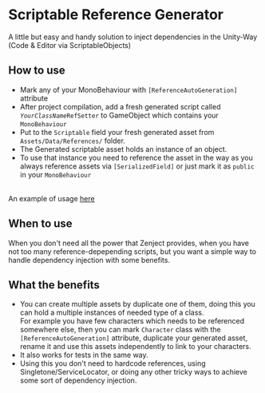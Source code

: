 # Scriptable Reference Generator

A little but easy and handy solution to inject dependencies in the Unity-Way (Code & Editor via ScriptableObjects)

## How to use
* Mark any of your MonoBehaviour with <code>[ReferenceAutoGeneration]</code> attribute
* After project compilation, add a fresh generated script called <code>*YourClassName*RefSetter</code> 
to GameObject which contains your <code>MonoBehaviour</code>
* Put to the <code>Scriptable</code> field your fresh generated asset from <code>Assets/Data/References/</code> folder.
* The Generated scriptable asset holds an instance of an object.
* To use that instance you need to reference the asset in the way as you always reference assets
via <code>[SerializedField]</code> or just mark it as <code>public</code> in your <code>MonoBehaviour</code>
</br>
An example of usage <a href="https://github.com/serezhadelaet/ScriptableReferenceGenerator/blob/master/Assets/Scripts/UsageExample.cs"> here</a>

## When to use
When you don't need all the power that Zenject provides, 
when you have not too many reference-depepending scripts, but you want a simple way to handle dependency injection with some benefits.

## What the benefits
* You can create multiple assets by duplicate one of them, doing this you can hold a multiple instances of needed type of a class.</br>
For example you have few characters which needs to be referenced somewhere else,
then you can mark <code>Character</code> class with the <code>[ReferenceAutoGeneration]</code> attribute,
duplicate your generated asset, rename it and use this assets independently to link to your characters.</br>
* It also works for tests in the same way.
* Using this you don't need to hardcode references, using Singletone/ServiceLocator, or doing any other tricky ways to achieve some sort of dependency injection.
